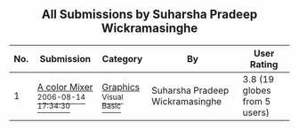 ﻿<div align="center">

## All Submissions by Suharsha Pradeep Wickramasinghe

</div>

No.  | Submission | Category | By   | User Rating
---- | ---------- | -------- | ---- | -----------
1 | [A color Mixer<br /><sup>2006-08-14 17:34:30</sup>](https://github.com/Planet-Source-Code/suharsha-pradeep-wickramasinghe-a-color-mixer__1-66851) | [Graphics<br /><sup>Visual Basic</sup>](../ByCategory/graphics__1-46.md) | Suharsha Pradeep Wickramasinghe | 3.8 (19 globes from 5 users)
